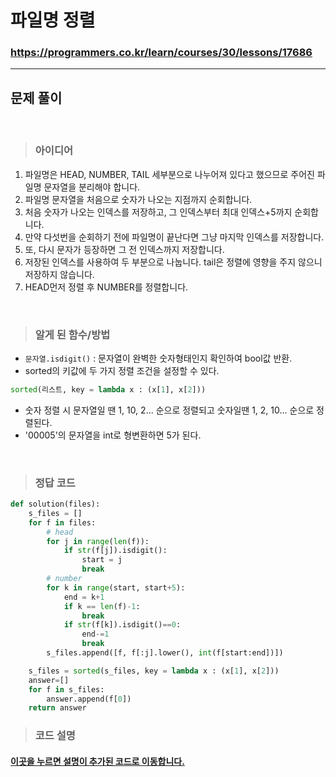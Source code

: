 # 파일명 정렬

### https://programmers.co.kr/learn/courses/30/lessons/17686

<hr>

## 문제 풀이

<br>

> ### 아이디어
1. 파일명은 HEAD, NUMBER, TAIL 세부분으로 나누어져 있다고 했으므로 주어진 파일명 문자열을 분리해야 합니다.
2. 파일명 문자열을 처음으로 숫자가 나오는 지점까지 순회합니다.
3. 처음 숫자가 나오는 인덱스를 저장하고, 그 인덱스부터 최대 인덱스+5까지 순회합니다.
4. 만약 다섯번을 순회하기 전에 파일명이 끝난다면 그냥 마지막 인덱스를 저장합니다.
5. 또, 다시 문자가 등장하면 그 전 인덱스까지 저장합니다.
6. 저장된 인덱스를 사용하여 두 부분으로 나눕니다. tail은 정렬에 영향을 주지 않으니 저장하지 않습니다.
7. HEAD먼저 정렬 후 NUMBER를 정렬합니다.

<br>

> ### 알게 된 함수/방법
-  `문자열.isdigit()` : 문자열이 완벽한 숫자형태인지 확인하여 bool값 반환.
- sorted의 키값에 두 가지 정렬 조건을 설정할 수 있다.
```python
sorted(리스트, key = lambda x : (x[1], x[2]))
```
- 숫자 정렬 시 문자열일 땐 1, 10, 2... 순으로 정렬되고 숫자일땐 1, 2, 10... 순으로 정렬된다.
- '00005'의 문자열을 int로 형변환하면 5가 된다.

<br>

> ### 정답 코드
```python
def solution(files):
    s_files = []
    for f in files:
        # head
        for j in range(len(f)):
            if str(f[j]).isdigit():
                start = j
                break
        # number
        for k in range(start, start+5):
            end = k+1
            if k == len(f)-1:
                break
            if str(f[k]).isdigit()==0:
                end-=1
                break
        s_files.append([f, f[:j].lower(), int(f[start:end])])

    s_files = sorted(s_files, key = lambda x : (x[1], x[2]))
    answer=[]
    for f in s_files:
        answer.append(f[0])
    return answer
```

> ### 코드 설명
<h4><a href="../pyCode/22-2 파일명정렬.py">이곳을 누르면 설명이 추가된 코드로 이동합니다.</a></h4>
